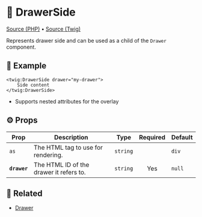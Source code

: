 # 🧩 DrawerSide
[Source (PHP)](/src/Twig/Components/DrawerSide.php) • [Source (Twig)](/templates/components/DrawerSide.html.twig)

Represents drawer side and can be used as a child of the `Drawer` component.

## 🚀 Example

```twig
<twig:DrawerSide drawer="my-drawer">
    Side content
</twig:DrawerSide>
```
- Supports nested attributes for the overlay

## ⚙️ Props

| Prop     | Description | Type        | Required   | Default |
| -------- | ----------- | :---------: | :--------: | ------- |
| `as` | The HTML tag to use for rendering. | `string` |  | `div` |
| <b>`drawer`</b> | The HTML ID of the drawer it refers to. | `string` | Yes | `null` |

## 📖 Related

- [Drawer](Drawer.md)
